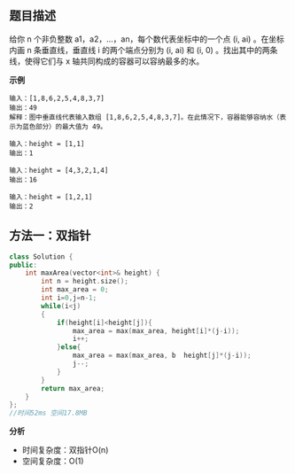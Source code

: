 ## 题目描述

给你 n 个非负整数 a1，a2，...，an，每个数代表坐标中的一个点 (i, ai) 。在坐标内画 n 条垂直线，垂直线 i 的两个端点分别为 (i, ai) 和 (i, 0) 。找出其中的两条线，使得它们与 x 轴共同构成的容器可以容纳最多的水。

**示例**

```
输入：[1,8,6,2,5,4,8,3,7]
输出：49 
解释：图中垂直线代表输入数组 [1,8,6,2,5,4,8,3,7]。在此情况下，容器能够容纳水（表示为蓝色部分）的最大值为 49。
```

```
输入：height = [1,1]
输出：1
```

```
输入：height = [4,3,2,1,4]
输出：16
```

```
输入：height = [1,2,1]
输出：2
```

## 方法一：双指针

```c++
class Solution {
public:
    int maxArea(vector<int>& height) {
        int n = height.size();
        int max_area = 0;
        int i=0,j=n-1;
        while(i<j)
        {
            if(height[i]<height[j]){
                max_area = max(max_area, height[i]*(j-i));
                i++;
            }else{
                max_area = max(max_area, b  height[j]*(j-i));
                j--;
            }
        }
        return max_area;
    }
};
//时间52ms 空间17.8MB
```

**分析**

- 时间复杂度：双指针O(n)
- 空间复杂度：O(1)